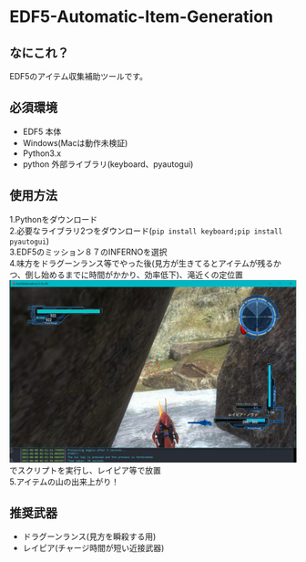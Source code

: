 # EDF5-Automatic-Item-Generation
## なにこれ？
EDF5のアイテム収集補助ツールです。
## 必須環境
- EDF5 本体 
- Windows(Macは動作未検証)
- Python3.x
- python 外部ライブラリ(keyboard、pyautogui)
## 使用方法
1.Pythonをダウンロード  
2.必要なライブラリ2つをダウンロード(`pip install keyboard;pip install pyautogui`)  
3.EDF5のミッション８７のINFERNOを選択  
4.味方をドラグーンランス等でやった後(見方が生きてるとアイテムが残るかつ、倒し始めるまでに時間がかかり、効率低下)、滝近くの定位置![image](https://github.com/BonnetPonta/EDF5-Automatic-Item-Generation/blob/main/image.png)でスクリプトを実行し、レイピア等で放置  
5.アイテムの山の出来上がり！
## 推奨武器
- ドラグーンランス(見方を瞬殺する用)
- レイピア(チャージ時間が短い近接武器)
